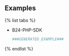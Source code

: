 ## Examples

{% list tabs %}

- B24-PHP-SDK

    ```php
    ###GENERATED_EXAMPLE###
    ```
{% endlist %}  